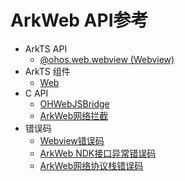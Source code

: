 # ArkWeb API参考 

- ArkTS API 
  - [@ohos.web.webview (Webview)](js-apis-webview.md)
- ArkTS 组件
  - [Web](ts-basic-components-web.md)
- C API
  - [OHWebJSBridge](native_interface_arkweb.md)
  - [ArkWeb网络拦截](arkweb_scheme_handler.md)
- 错误码
  - [Webview错误码](errorcode-webview.md)
  - [ArkWeb NDK接口异常错误码](arkweb_error_code.md)
  - [ArkWeb网络协议栈错误码](arkweb_net_error_list.md)

